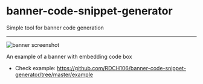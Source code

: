 # banner-code-snippet-generator
Simple tool for banner code generation

-------

![banner screenshot](https://github.com/RDCH106/banner-code-snippet-generator/blob/master/images/banner_screenshot.png?raw=true "An example of a banner with embedding code box")

An example of a banner with embedding code box

  * Check example: https://github.com/RDCH106/banner-code-snippet-generator/tree/master/example
